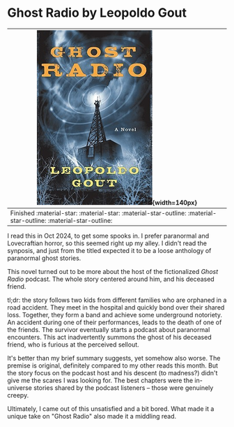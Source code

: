 # Ghost Radio by Leopoldo Gout

|![](/blog/books/ghost-radio.jpeg){width=140px}|
|------|
| Finished :material-star: :material-star: :material-star-outline: :material-star-outline: :material-star-outline: |

I read this in Oct 2024, to get some spooks in. I prefer paranormal and Lovecraftian horror, so this seemed right up my alley. I didn't read the synposis, and just from the titled expected it to be a loose anthology of paranormal ghost stories.

This novel turned out to be more about the host of the fictionalized _Ghost Radio_ podcast. The whole story centered around him, and his deceased friend. 

tl;dr: the story follows two kids from different families who are orphaned in a road accident. They meet in the hospital and quickly bond over their shared loss. Together, they form a band and achieve some underground notoriety. An accident during one of their performances, leads to the death of one of the friends. The survivor eventually starts a podcast about paranormal encounters. This act inadvertently summons the ghost of his deceased friend, who is furious at the perceived sellout.

It's better than my brief summary suggests, yet somehow also worse. The premise is original, definitely compared to my other reads this month. But the story focus on the podcast host and his descent (to madness?) didn't give me the scares I was looking for.  The best chapters were the in-universe stories shared by the podcast listeners – those were genuinely creepy.

Ultimately, I came out of this unsatisfied and a bit bored. What made it a unique take on "Ghost Radio" also made it a middling read.